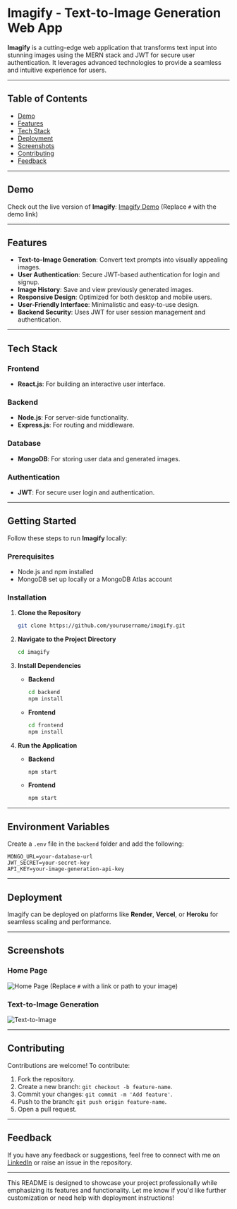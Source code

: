 # Imagify - Text-to-Image Generation Web App

**Imagify** is a cutting-edge web application that transforms text input into stunning images using the MERN stack and JWT for secure user authentication. It leverages advanced technologies to provide a seamless and intuitive experience for users.

---

## Table of Contents

- [Demo](#demo)  
- [Features](#features)  
- [Tech Stack](#tech-stack)  
- [Deployment](#deployment)  
- [Screenshots](#screenshots)  
- [Contributing](#contributing)  
- [Feedback](#feedback)  

---

## Demo

Check out the live version of **Imagify**: [Imagify Demo](#) (Replace `#` with the demo link)

---

## Features

- **Text-to-Image Generation**: Convert text prompts into visually appealing images.
- **User Authentication**: Secure JWT-based authentication for login and signup.
- **Image History**: Save and view previously generated images.
- **Responsive Design**: Optimized for both desktop and mobile users.
- **User-Friendly Interface**: Minimalistic and easy-to-use design.
- **Backend Security**: Uses JWT for user session management and authentication.

---

## Tech Stack

### Frontend
- **React.js**: For building an interactive user interface.

### Backend
- **Node.js**: For server-side functionality.
- **Express.js**: For routing and middleware.

### Database
- **MongoDB**: For storing user data and generated images.

### Authentication
- **JWT**: For secure user login and authentication.

---

## Getting Started

Follow these steps to run **Imagify** locally:

### Prerequisites
- Node.js and npm installed
- MongoDB set up locally or a MongoDB Atlas account

### Installation

1. **Clone the Repository**  
   ```bash
   git clone https://github.com/yourusername/imagify.git
   ```
2. **Navigate to the Project Directory**  
   ```bash
   cd imagify
   ```

3. **Install Dependencies**
   - **Backend**  
     ```bash
     cd backend
     npm install
     ```
   - **Frontend**  
     ```bash
     cd frontend
     npm install
     ```

4. **Run the Application**
   - **Backend**  
     ```bash
     npm start
     ```
   - **Frontend**  
     ```bash
     npm start
     ```

---

## Environment Variables

Create a `.env` file in the `backend` folder and add the following:

```env
MONGO_URL=your-database-url  
JWT_SECRET=your-secret-key  
API_KEY=your-image-generation-api-key  
```

---

## Deployment

Imagify can be deployed on platforms like **Render**, **Vercel**, or **Heroku** for seamless scaling and performance.

---

## Screenshots

### Home Page  
![Home Page](#) (Replace `#` with a link or path to your image)

### Text-to-Image Generation  
![Text-to-Image](#)  

---

## Contributing

Contributions are welcome! To contribute:  
1. Fork the repository.  
2. Create a new branch: `git checkout -b feature-name`.  
3. Commit your changes: `git commit -m 'Add feature'`.  
4. Push to the branch: `git push origin feature-name`.  
5. Open a pull request.

---

## Feedback

If you have any feedback or suggestions, feel free to connect with me on [LinkedIn](https://www.linkedin.com/in/nalin-kumar-singh/) or raise an issue in the repository.

---

This README is designed to showcase your project professionally while emphasizing its features and functionality. Let me know if you'd like further customization or need help with deployment instructions!
